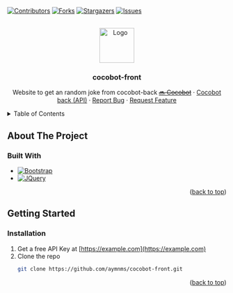 <a id="readme-top"></a>

[![Contributors][contributors-shield]][contributors-url]
[![Forks][forks-shield]][forks-url]
[![Stargazers][stars-shield]][stars-url]
[![Issues][issues-shield]][issues-url]

<!-- PROJECT LOGO -->
<br />
<div align="center">
  <a href="https://github.com/aymnms/cocobot-front">
    <img src="images/logo.png" alt="Logo" width="80" height="80">
  </a>

<h3 align="center">cocobot-front</h3>

  <p align="center">
    Website to get an random joke from cocobot-back
    <a href=""><strike>🔜 Cocobot</strike></a>
    ·
    <a href="https://github.com/aymnms/cocobot-back">Cocobot back (API)</a>
    ·
    <a href="https://github.com/aymnms/cocobot-front/issues/new?labels=bug&template=bug-report---.md">Report Bug</a>
    ·
    <a href="https://github.com/aymnms/cocobot-front/issues/new?labels=enhancement&template=feature-request---.md">Request Feature</a>
  </p>
</div>



<!-- TABLE OF CONTENTS -->
<details>
  <summary>Table of Contents</summary>
  <ol>
    <li>
      <a href="#about-the-project">About The Project</a>
      <ul>
        <li><a href="#built-with">Built With</a></li>
      </ul>
    </li>
    <li>
      <a href="#getting-started">Getting Started</a>
      <ul>
        <li><a href="#installation">Installation</a></li>
      </ul>
    </li>
  </ol>
</details>



<!-- ABOUT THE PROJECT -->
## About The Project

### Built With

* [![Bootstrap][Bootstrap.com]][Bootstrap-url]
* [![JQuery][JQuery.com]][JQuery-url]

<p align="right">(<a href="#readme-top">back to top</a>)</p>

<!-- GETTING STARTED -->
## Getting Started

### Installation

1. Get a free API Key at [https://example.com](https://example.com)
2. Clone the repo
   ```sh
   git clone https://github.com/aymnms/cocobot-front.git
   ```

<p align="right">(<a href="#readme-top">back to top</a>)</p>


<!-- MARKDOWN LINKS & IMAGES -->
<!-- https://www.markdownguide.org/basic-syntax/#reference-style-links -->
[contributors-shield]: https://img.shields.io/github/contributors/aymnms/cocobot-front.svg?style=for-the-badge
[contributors-url]: https://github.com/aymnms/cocobot-front/graphs/contributors
[forks-shield]: https://img.shields.io/github/forks/aymnms/cocobot-front.svg?style=for-the-badge
[forks-url]: https://github.com/aymnms/cocobot-front/network/members
[stars-shield]: https://img.shields.io/github/stars/aymnms/cocobot-front.svg?style=for-the-badge
[stars-url]: https://github.com/aymnms/cocobot-front/stargazers
[issues-shield]: https://img.shields.io/github/issues/aymnms/cocobot-front.svg?style=for-the-badge
[issues-url]: https://github.com/aymnms/cocobot-front/issues
[Bootstrap.com]: https://img.shields.io/badge/Bootstrap-563D7C?style=for-the-badge&logo=bootstrap&logoColor=white
[Bootstrap-url]: https://getbootstrap.com
[JQuery.com]: https://img.shields.io/badge/jQuery-0769AD?style=for-the-badge&logo=jquery&logoColor=white
[JQuery-url]: https://jquery.com 